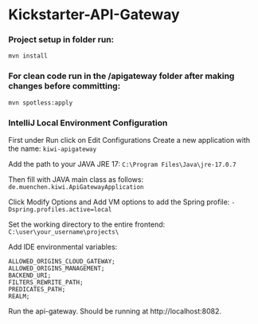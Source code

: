 # Kickstarter-API-Gateway


### Project setup in folder run:
```
mvn install
```

### For clean code run in the /apigateway folder after making changes before committing:


```
mvn spotless:apply
```

### IntelliJ Local Environment Configuration
First under Run click on Edit Configurations Create a new application with the name: ```kiwi-apigateway```

Add the path to your JAVA JRE 17: ```C:\Program Files\Java\jre-17.0.7```

Then fill with JAVA main class as follows: ```de.muenchen.kiwi.ApiGatewayApplication```

Click Modify Options and Add VM options to add the Spring profile: ```-Dspring.profiles.active=local```

Set the working directory to the entire frontend: ```C:\user\your_username\projects\```

Add IDE environmental variables:
```
ALLOWED_ORIGINS_CLOUD_GATEWAY;
ALLOWED_ORIGINS_MANAGEMENT;
BACKEND_URI;
FILTERS_REWRITE_PATH;
PREDICATES_PATH;
REALM;
```

Run the api-gateway. Should be running at http://localhost:8082.

